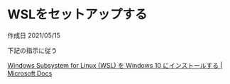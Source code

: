 # WSLをセットアップする

作成日 2021/05/15

下記の指示に従う

[Windows Subsystem for Linux \(WSL\) を Windows 10 にインストールする \| Microsoft Docs](https://docs.microsoft.com/ja-jp/windows/wsl/install-win10)
